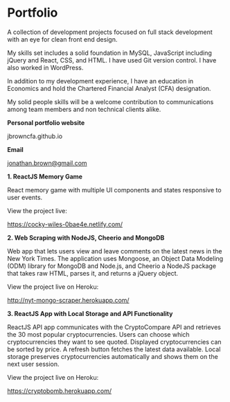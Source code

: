 # Portfolio

A collection of development projects focused on full stack development with an eye for clean front end design.

My skills set includes a solid foundation in MySQL, JavaScript including jQuery and React, CSS, and HTML. I have used Git version control. I have also worked in WordPress.

In addition to my development experience, I have an education in Economics and hold the Chartered Financial Analyst (CFA) designation. 

My solid people skills will be a welcome contribution to communications among team members and non technical clients alike.

**Personal portfolio website**

jbrowncfa.github.io

**Email**

jonathan.brown@gmail.com

**1. ReactJS Memory Game**

React memory game with multiple UI components and states responsive to user events.

View the project live:

https://cocky-wiles-0bae4e.netlify.com/

**2. Web Scraping with NodeJS, Cheerio and MongoDB**

Web app that lets users view and leave comments on the latest news in the New York Times. The application uses Mongoose, an Object Data Modeling (ODM) library for MongoDB and Node.js, and Cheerio a NodeJS package that takes raw HTML, parses it, and returns a jQuery object. 

View the project live on Heroku:

http://nyt-mongo-scraper.herokuapp.com/

**3. ReactJS App with Local Storage and API Functionality**

ReactJS API app communicates with the CryptoCompare API and retrieves the 30 most popular cryptocurrencies. Users can choose which cryptocurrencies they want to see quoted. Displayed cryptocurrencies can be sorted by price. A refresh button fetches the latest data available. Local storage preserves cryptocurrencies automatically and shows them on the next user session.

View the project live on Heroku:

https://cryptobomb.herokuapp.com/
